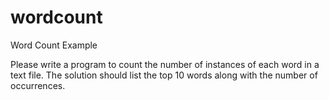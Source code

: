 # wordcount
Word Count Example

Please write a program to count the number of instances of each word in a text file.
The solution should list the top 10 words along with the number of occurrences.